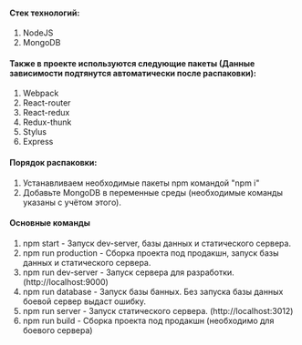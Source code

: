 #### Стек технологий:
1. NodeJS
2. MongoDB

#### Также в проекте используются следующие пакеты (Данные зависимости подтянутся автоматически после распаковки):
1. Webpack
2. React-router
3. React-redux
4. Redux-thunk
5. Stylus
6. Express

#### Порядок распаковки:
1. Устанавливаем необходимые пакеты npm командой "npm i"
2. Добавьте MongoDB в переменные среды (необходимые команды указаны с учётом этого).

#### Основные команды
1. npm start - Запуск dev-server, базы данных и статического сервера.
2. npm run production - Сборка проекта под продакшн, запуск базы данных и статического сервера.
3. npm run dev-server - Запуск сервера для разработки. (http://localhost:9000)
3. npm run database - Запуск базы банных. Без запуска базы данных боевой сервер выдаст ошибку.
4. npm run server - Запуск статического сервера. (http://localhost:3012)
2. npm run build - Сборка проекта под продакшн (необходимо для боевого сервера)